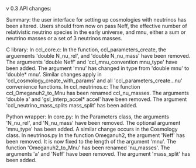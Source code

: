 v 0.3 API changes:

Summary: the user interface for setting up cosmologies with neutrinos has been altered. Users should from now on pass Neff, the effective number of relativistic neutrino species in the early universe, and mnu, either a sum or neutrino masses or a set of 3 neutrinos masses.

C library:
In ccl_core.c:
In the function, ccl\_parameters\_create, the arguements 'double N\_nu\_rel', and 'double N\_nu\_mass' have been removed. The arguments 'double Neff' and 'ccl\_mnu\_convention mnu\_type' have been added. The argument 'mnu' has changed in type from 'double mnu' to 'double* mnu'.
Similar changes apply in 'ccl\_cosmology\_create\_with\_params' and all 'ccl\_parameters\_create...nu' convenience functions.
In ccl_neutrinos.c:
The function ccl\_Omeganuh2\_to\_Mnu has been renamed ccl\_nu\_masses. The arguments 'double a' and 'gsl\_interp\_accel* accel' have been removed. The argument 'ccl\_neutrino\_mass\_splits mass\_split' has been added.

Python wrapper:
In core.py:
In the Parameters class, the arguments 'N\_nu\_rel', and 'N\_nu\_mass' have been removed. The optional argument 'mnu\_type' has been added. A similar change occurs in the Cosmology class. 
In neutrinos.py
In the function Omeganuh2, the argument 'Neff' has been removed. It is now fixed to the length of the argument 'mnu'.
The function 'Omeganuh2\_to\_Mnu' has been renamed 'nu\_masses'. The arguments 'a' and 'Neff' have been removed. The argument 'mass\_split' has been added.


